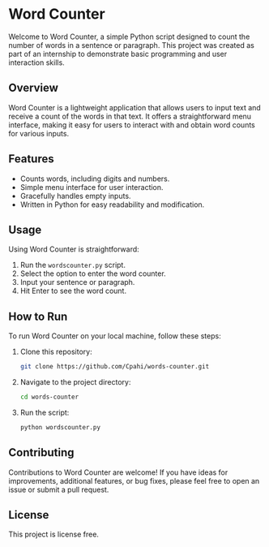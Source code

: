# Word Counter

Welcome to Word Counter, a simple Python script designed to count the number of words in a sentence or paragraph. This project was created as part of an internship to demonstrate basic programming and user interaction skills.

## Overview

Word Counter is a lightweight application that allows users to input text and receive a count of the words in that text. It offers a straightforward menu interface, making it easy for users to interact with and obtain word counts for various inputs.

## Features

- Counts words, including digits and numbers.
- Simple menu interface for user interaction.
- Gracefully handles empty inputs.
- Written in Python for easy readability and modification.

## Usage

Using Word Counter is straightforward:

1. Run the `wordscounter.py` script.
2. Select the option to enter the word counter.
3. Input your sentence or paragraph.
4. Hit Enter to see the word count.

## How to Run

To run Word Counter on your local machine, follow these steps:

1. Clone this repository:

    ```bash
    git clone https://github.com/Cpahi/words-counter.git
    ```

2. Navigate to the project directory:

    ```bash
    cd words-counter
    ```

3. Run the script:

    ```bash
    python wordscounter.py
    ```

## Contributing

Contributions to Word Counter are welcome! If you have ideas for improvements, additional features, or bug fixes, please feel free to open an issue or submit a pull request.

## License

This project is license free.
